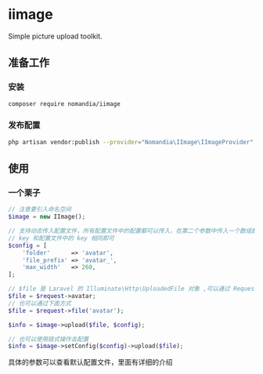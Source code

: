 # iimage
Simple picture upload toolkit.

## 准备工作

### 安装
```bash
composer require nomandia/iimage
```

### 发布配置
```bash
php artisan vendor:publish --provider="Nomandia\IImage\IImageProvider"
```

## 使用

### 一个栗子
```php
// 注意要引入命名空间
$image = new IImage();

// 支持动态传入配置文件，所有配置文件中的配置都可以传入，在第二个参数中传入一个数组即可，
// key 和配置文件中的 key 相同即可
$config = [
    'folder'      => 'avatar',
    'file_prefix' => 'avatar_',
    'max_width'   => 260,
];

// $file 是 Laravel 的 Illuminate\Http\UploadedFile 对象 ,可以通过 Request 直接得到
$file = $request->avatar;
// 也可以通过下面方式
$file = $request->file('avatar');

$info = $image->upload($file, $config);

// 也可以使用链式操作去配置
$info = $image->setConfig($config)->upload($file);
```

具体的参数可以查看默认配置文件，里面有详细的介绍